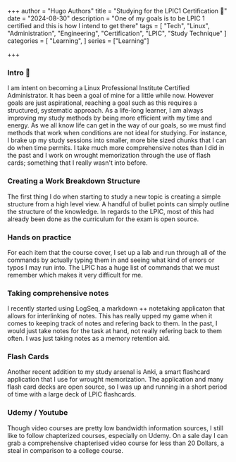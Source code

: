 +++
author = "Hugo Authors"
title = "Studying for the LPIC1 Certification 📖"
date = "2024-08-30"
description = "One of my goals is to be LPIC 1 certified and this is how I intend to get there"
tags = [
  "Tech", "Linux", "Administration", "Engineering", "Certification", "LPIC", "Study Technique"
]
categories = [
    "Learning",
]
series = ["Learning"]

+++

<!--more-->

### Intro 👋

I am intent on becoming a Linux Professional Institute Certified Administrator. It has been a goal of mine for a little while now. However goals are just aspirational, reaching a goal such as this requires a structured, systematic approach. As a life-long learner, I am always improving my study methods by being more efficient with my time and energy. As we all know life can get in the way of our goals, so we must find methods that work when conditions are not ideal for studying. For instance, I brake up my study sessions into smaller, more bite sized chunks that I can do when time permits. I take much more comprehensive notes than I did in the past and I work on wrought memorization through the use of flash cards; something that I really wasn't into before.

### Creating a Work Breakdown Structure

The first thing I do when starting to study a new topic is creating a simple structure from a high level view. A handful of bullet points can simply outline the structure of the knowledge. In regards to the LPIC, most of this had already been done as the curriculum for the exam is open source.

### Hands on practice

For each item that the course cover, I set up a lab and run through all of the commands by actually typing them in and seeing what kind of errors or typos I may run into. The LPIC has a huge list of commands that we must remember which makes it very difficult for me.

### Taking comprehensive notes

I recently started using LogSeq, a markdown ++ notetaking applicaton that allows for interlinking of notes. This has really upped my game when it comes to keeping track of notes and refering back to them. In the past, I would just take notes for the task at hand, not really refering back to them often. I was just taking notes as a memory retention aid.

### Flash Cards

Another recent addition to my study arsenal is Anki, a smart flashcard application that I use for wrought memorization. The application and many flash card decks are open source, so I was up and running in a short period of time with a large deck of LPIC flashcards.

### Udemy / Youtube

Though video courses are pretty low bandwidth information sources, I still like to follow chapterized courses, especially on Udemy. On a sale day I can grab a comprehensive chapterised video course for less than 20 Dollars, a steal in comparison to a college course.





